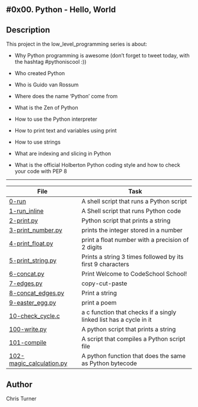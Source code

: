 #0x00. Python - Hello, World
---
## Description

This project in the low_level_programming series is about:

* Why Python programming is awesome (don’t forget to tweet today, with the hashtag #pythoniscool :))

* Who created Python

* Who is Guido van Rossum

* Where does the name ‘Python’ come from

* What is the Zen of Python

* How to use the Python interpreter

* How to print text and variables using print

* How to use strings

* What are indexing and slicing in Python

* What is the official Holberton Python coding style and how to check your code with PEP 8

---
File|Task
---|---
[0-run ](./0-run ) | A shell script that runs a Python script
[1-run_inline ](./1-run_inline ) | A Shell script that runs Python code
[2-print.py ](./2-print.py ) | Python script that prints a string
[3-print_number.py ](./3-print_number.py ) | prints the integer stored in a number
[4-print_float.py ](./4-print_float.py ) | print a float number with a precision of 2 digits
[5-print_string.py ](./5-print_string.py ) | Prints a string 3 times followed by its first 9 characters
[6-concat.py ](./6-concat.py ) | Print Welcome to CodeSchool School!
[7-edges.py ](./7-edges.py ) | copy-cut-paste
[8-concat_edges.py ](./8-concat_edges.py ) | Print a string
[9-easter_egg.py ](./9-easter_egg.py ) | print a poem
[10-check_cycle.c ](./10-check_cycle.c ) | a c function that checks if a singly linked list has a cycle in it
[100-write.py ](./100-write.py ) | A python script that prints a string
[101-compile ](./101-compile ) | A script that compiles a Python script file
[102-magic_calculation.py ](./102-magic_calculation.py ) | A python function that does the same as Python bytecode

## Author
 Chris Turner

